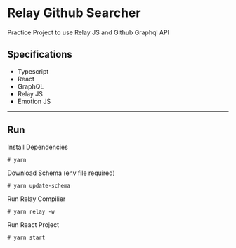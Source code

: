 # Relay Github Searcher

Practice Project to use Relay JS and Github Graphql API

## Specifications

- Typescript
- React
- GraphQL
- Relay JS
- Emotion JS

---

## Run

Install Dependencies

```
# yarn
```

Download Schema (env file required)

```
# yarn update-schema
```

Run Relay Compilier

```
# yarn relay -w
```

Run React Project

```
# yarn start
```
